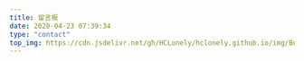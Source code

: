 ```yaml
---
title: 留言板
date: 2020-04-23 07:39:34
type: "contact"
top_img: https://cdn.jsdelivr.net/gh/HCLonely/hclonely.github.io/img/Butterfly/048.webp
---
```

